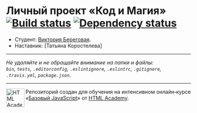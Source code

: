 # Личный проект «Код и Магия» [![Build status][travis-image]][travis-url] [![Dependency status][dependency-image]][dependency-url]

* Студент: [Виктория Береговая](https://up.htmlacademy.ru/javascript/6/user/133420).
* Наставник: [Татьяна Коростелева]

---

_Не удаляйте и не обращайте внимание на папки и файлы:_<br>
_`bin`, `tests`, `.editorconfig`, `.eslintignore`, `.eslintrc`, `.gitignore`, `.travis.yml`, `package.json`._

---

<a href="https://htmlacademy.ru/intensive/javascript"><img align="left" width="50" height="50" title="HTML Academy" src="https://up.htmlacademy.ru/static/img/intensive/javascript/logo-for-github.svg"></a>

Репозиторий создан для обучения на интенсивном онлайн‑курсе «[Базовый JavaScript](https://htmlacademy.ru/intensive/javascript)» от [HTML Academy](https://htmlacademy.ru).

[travis-image]: https://travis-ci.org/htmlacademy-javascript/133420-code-and-magick.svg?branch=master
[travis-url]: https://travis-ci.org/htmlacademy-javascript/133420-code-and-magick
[dependency-image]: https://david-dm.org/htmlacademy-javascript/133420-code-and-magick.svg?style=flat-square
[dependency-url]: https://david-dm.org/htmlacademy-javascript/133420-code-and-magick
